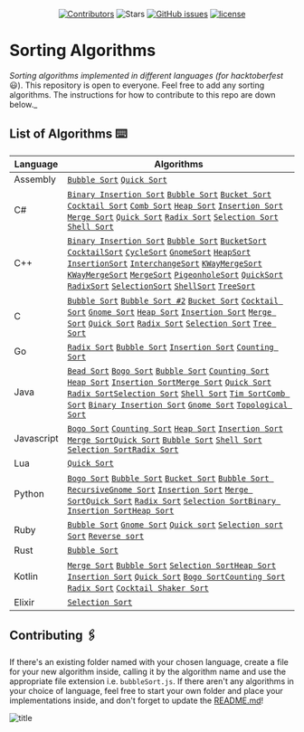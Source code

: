 <div style="text-align: center;">

[![Contributors](https://img.shields.io/github/contributors/argonautica/sorting-algorithms)](https://github.com/badges/shields/graphs/contributors)
![Stars](https://img.shields.io/github/stars/argonautica/sorting-algorithms.svg?label=Stars&style=flat)
[![GitHub issues](https://img.shields.io/github/issues/argonautica/sorting-algorithms.svg)](https://github.com/argonautica/sorting-algorithms/issues)
[![license](https://img.shields.io/github/license/argonautica/sorting-algorithms.svg)](https://github.com/argonautica/sorting-algorithms/blob/master/LICENSE.tx)

</div>

# Sorting Algorithms
_Sorting algorithms implemented in different languages (for hacktoberfest_ 😃). This repository is open to everyone. Feel free to add any sorting algorithms. The instructions for how to contribute to this repo are down below._


## List of Algorithms ⌨️
| Language | Algorithms |
|----------|------------|
| Assembly | [`Bubble Sort`](Assembly/bubblesort.asm) [`Quick Sort`](Assembly/quicksort.asm)
| C# | [`Binary Insertion Sort`](C%23/BinaryInsertionSort.cs) [`Bubble Sort`](C%23/BubbleSort.cs) [`Bucket Sort`](C%23/BucketSort.cs) [`Cocktail Sort`](C%23/CocktailSort.cs) [`Comb Sort`](C%23/CombSort.cs) [`Heap Sort`](C%23/HeapSort.cs) [`Insertion Sort`](C%23/InsertionSort.cs) [`Merge Sort`](C%23/MergeSort.cs) [`Quick Sort`](C%23/QuickSort.cs) [`Radix Sort`](C%23/RadixSort.cs) [`Selection Sort`](C%23/SelectionSort.cs) [`Shell Sort`](C%23/ShellSort.cs) |
| C++ | [`Binary Insertion Sort`](C++/BinaryInsertionSort.cpp ) [`Bubble Sort`](C++/BubbleSort.cpp) [`BucketSort`](C++/BucketSort.cpp) [`CocktailSort`](C++/CocktailSort.cpp) [`CycleSort`](C++/CycleSort.cpp) [`GnomeSort`](C++/GnomeSort.cpp) [`HeapSort`](C++/HeapSort.cpp) [`InsertionSort`](C++/InsertionSort.cpp) [`InterchangeSort`](C++/InterchangeSort.cpp) [`KWayMergeSort`](C++/KWayMergeSort.cpp) [`KWayMergeSort`](C++/KWayMergeSort.cpp) [`MergeSort`](C++/MergeSort.cpp) [`PigeonholeSort`](C++/PigeonholeSort.cpp) [`QuickSort`](C++/QuickSort.cpp) [`RadixSort`](C++/RadixSort.cpp) [`SelectionSort`](C++/SelectionSort.cpp) [`ShellSort`](C++/ShellSort.cpp) [`TreeSort`](C++/TreeSort.cpp) |
| C | [`Bubble Sort`](C/BubbleSort.c) [`Bubble Sort #2`](C/BubbleSort2.c) [`Bucket Sort`](C/BucketSort.c) [`Cocktail Sort`](C/CocktailSort.c) [`Gnome Sort`](C/GnomeSort.c) [`Heap Sort`](C/HeapSort.c) [`Insertion Sort`](C/InsertionSort.c) [`Merge Sort`](C/MergeSort.c) [`Quick Sort`](C/QuickSort.c) [`Radix Sort`](C/RadixSort.c) [`Selection Sort`](C/SelectionSort.c) [`Tree Sort`](C/TreeSort.c) |
| Go | [`Radix Sort`](Go/RadixSort.go) [`Bubble Sort`](Go/BubbleSort.go) [`Insertion Sort`](Go/InsertionSort.go) [`Counting Sort`](Go/CountingSort.go)|
| Java | [`Bead Sort`](Java/BeadSort.java) [`Bogo Sort`](Java/BogoSort.java) [`Bubble Sort`](Java/BubbleSort.java) [`Counting Sort`](Java/Counting%20Sort.java) [`Heap Sort`](Java/HeapSort.java) [`Insertion Sort`](Java/InsertionSort.java)[`Merge Sort`](Java/MergeSort.java) [`Quick Sort`](Java/QuickSort.java) [`Radix Sort`](Java/RadixSort.java)[`Selection Sort`](Java/SelectionSort.java) [`Shell Sort`](Java/ShellSort.java) [`Tim Sort`](Java/TimSort.java)[`Comb Sort`](Java/CombSort.java) [`Binary Insertion Sort`](Java/BinaryInsertionSort.java) [`Gnome Sort`](Java/GnomeSort.java) [`Topological Sort`](Java/TopologicalSort.java)|
| Javascript | [`Bogo Sort`](Javascript/bogoSort.js) [`Counting Sort`](Javascript/countingSort.js) [`Heap Sort`](Javascript/HeapSort.js) [`Insertion Sort`](Javascript/Insertionsort.js) [`Merge Sort`](Javascript/MergeSort.js)[`Quick Sort`](Javascript/Quicksort.js) [`Bubble Sort`](Javascript/bubbleSort.js) [`Shell Sort`](Javascript/shellSort.js ) [`Selection Sort`](Javascript/selectionSort.js)[`Radix Sort`](Javascript/RadixSort.js) |
| Lua | [`Quick Sort`](Lua/quicksort.lua)
| Python | [`Bogo Sort`](Python/BogoSort.py) [`Bubble Sort`](Python/BubbleSort.py) [`Bucket Sort`](Python/BucketSort.py) [`Bubble Sort Recursive`](Python/BubbleSortRecursive.py)[`Gnome Sort`](Python/GnomeSort.py) [`Insertion Sort`](Python/InsertionSort.py) [`Merge Sort`](Python/MergeSort.py)[`Quick Sort`](Python/QuickSort.py) [`Radix Sort`](Python/RadixSort.py) [`Selection Sort`](Python/SelectionSort.py)[`Binary Insertion Sort`](Python/BinaryInsertionSort.py)[`Heap Sort`](Python/heapSort.py) |
| Ruby | [`Bubble Sort`](Ruby/bubble_sort.rb) [`Gnome Sort`](Ruby/gnome_sort.rb) [`Quick sort`](Ruby/quick_sort.rb) [`Selection sort`](Ruby/selection_sort.rb) [`Sort`](Ruby/sort.rb) [`Reverse sort`](Ruby/reverse.rb)
| Rust | [`Bubble Sort`](Rust/Bubble_Sort.rs)
| Kotlin |[`Merge Sort`](Kotlin/MergeSort.kt) [`Bubble Sort`](Kotlin/BubbleSort.kt) [`Selection Sort`](Kotlin/SelectionSort.kt)[`Heap Sort`](Kotlin/HeapSort.kt) [`Insertion Sort`](Kotlin/InsertionSort.kt) [`Quick Sort`](Kotlin/QuickSort.kt) [`Bogo Sort`](Kotlin/BogoSort.kt)[`Counting Sort`](Kotlin/CountingSort.kt) [`Radix Sort`](Kotlin/RadixSort.kt) [`Cocktail Shaker Sort`](Kotlin/CocktailShakerSort.kt)
| Elixir | [`Selection Sort`](Elixir/selectionSort.exs)

## Contributing 🖇️
If there's an existing folder named with your chosen language, create a file for your new algorithm inside, calling it by the algorithm name and use the appropriate file extension i.e. `bubbleSort.js`. If there aren't any algorithms in your choice of language, feel free to start your own folder and place your implementations inside, and don't forget to update the [README.md](README.md)!

![title](https://hacktoberfest.digitalocean.com/assets/HF19_social-744d976f227e4aff6866443abcede8c651b309ec9c7c9f7410f5944f8e1299b9.png)
